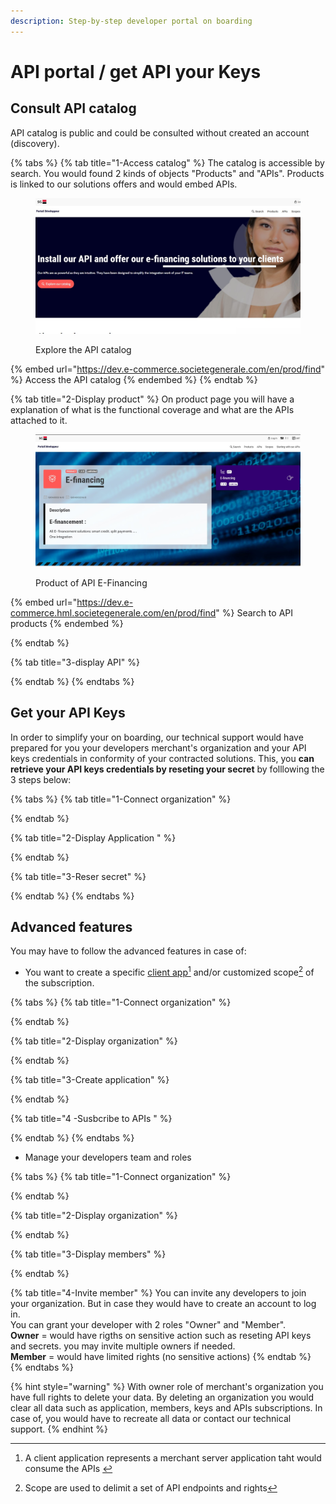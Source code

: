 ```yaml
---
description: Step-by-step developer portal on boarding
---
```


# API portal / get API your Keys

## Consult API catalog

API catalog is public and could be consulted without created an account (discovery).

{% tabs %}
{% tab title="1-Access catalog" %}
The catalog is accessible by search. You would found 2 kinds of objects "Products" and "APIs". Products is linked to our solutions offers and would embed APIs.&#x20;

<figure><img src="../../.gitbook/assets/Annotation 2023-04-24 150652.jpg" alt=""><figcaption><p>Explore the API catalog</p></figcaption></figure>

{% embed url="https://dev.e-commerce.societegenerale.com/en/prod/find" %}
Access the API catalog
{% endembed %}
{% endtab %}

{% tab title="2-Display product" %}
On product page you will have a explanation of what is the functional coverage and what are the APIs attached to it.

<figure><img src="../../.gitbook/assets/Annotation 2023-04-24 151052.jpg" alt=""><figcaption><p>Product of API E-Financing</p></figcaption></figure>

{% embed url="https://dev.e-commerce.hml.societegenerale.com/en/prod/find" %}
Search to API products
{% endembed %}


{% endtab %}

{% tab title="3-display API" %}

{% endtab %}
{% endtabs %}

## Get your API Keys

In order to simplify your on boarding, our technical support would have prepared for you your developers merchant's organization and your API keys credentials in conformity of your contracted solutions. This, you **can retrieve your API keys credentials by reseting your secret** by folllowing the 3 steps below:

{% tabs %}
{% tab title="1-Connect organization" %}

{% endtab %}

{% tab title="2-Display Application " %}

{% endtab %}

{% tab title="3-Reser secret" %}

{% endtab %}
{% endtabs %}

## Advanced features

You may have to follow the advanced features in case of:

* You want to create a specific [client app](#user-content-fn-1)[^1]  and/or customized scope[^2] of the subscription.

{% tabs %}
{% tab title="1-Connect organization" %}

{% endtab %}

{% tab title="2-Display organization" %}

{% endtab %}

{% tab title="3-Create application" %}

{% endtab %}

{% tab title="4 -Susbcribe to APIs " %}

{% endtab %}
{% endtabs %}

* Manage your developers team and roles

{% tabs %}
{% tab title="1-Connect organization" %}

{% endtab %}

{% tab title="2-Display organization" %}

{% endtab %}

{% tab title="3-Display members" %}

{% endtab %}

{% tab title="4-Invite member" %}
You can invite any developers to join your organization. But in case they would have to create an account to log in.\
You can grant your developer with 2 roles "Owner" and "Member".\
**Owner** = would have rigths on sensitive action such as reseting API keys and secrets. you may invite multiple owners if needed.\
**Member** = would have limited rights (no sensitive actions)&#x20;
{% endtab %}
{% endtabs %}



{% hint style="warning" %}
With owner role of merchant's organization you have full rights to delete your data. By deleting an organization you would clear all data such as application, members, keys and APIs subscriptions. In case of, you would have to recreate all data or contact our technical support.
{% endhint %}

[^1]: A client application represents a merchant server application taht would consume the APIs&#x20;

[^2]: Scope are used to delimit a set of API endpoints and rights
